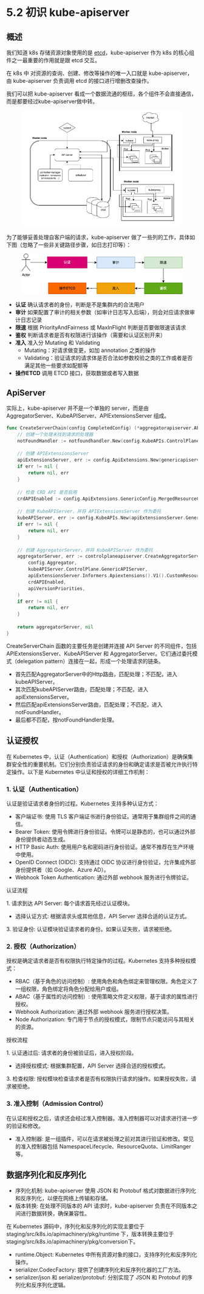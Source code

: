 # 5.2 初识 kube-apiserver

## 概述 <a href="#id-125058" id="id-125058"></a>

我们知道 k8s 存储资源对象使用的是 [etcd](https://zhida.zhihu.com/search?content_id=229658241\&content_type=Article\&match_order=1\&q=etcd\&zhida_source=entity)，kube-apiserver 作为 k8s 的核心组件之一最重要的作用就是跟 etcd 交互。

在 k8s 中 对资源的查询、创建、修改等操作的唯一入口就是 kube-apiserver，由 kube-apiserver 负责调用 etcd 的接口进行增删改查操作。

我们可以把 kube-apiserver 看成一个数据流通的枢纽，各个组件不会直接通信，而是都要经过kube-apiserver做中转。

<figure><img src="../../.gitbook/assets/image (46).png" alt="" width="563"><figcaption></figcaption></figure>

为了能够妥善处理自客户端的请求，kube-apiserver 做了一些列的工作，具体如下图（忽略了一些非关键路径步骤，如日志打印等）：

<figure><img src="../../.gitbook/assets/image (48).png" alt=""><figcaption></figcaption></figure>

* **认证** 确认请求者的身份，判断是不是集群内的合法用户
* **审计** 如果配置了审计的相关参数（如审计日志写入后端），则会对应请求做审计日志记录
* **限速** 根据 PriorityAndFairness 或 MaxInFlight 判断是否要做限速该请求
* **鉴权** 判断请求者是否有权限进行该操作（需要和认证区别开来）
* **准入** 准入分 Mutating 和 Validating
  * Mutating：对请求做变更，如加 annotation 之类的操作
  * Validating：验证请求的请求体是否合法如参数校验之类的工作或者是否满足其他一些要求如配额等
* **操作ETCD** 调用 ETCD 接口，获取数据或者写入数据

## ApiServer

实际上，kube-apiserver 并不是一个单独的 server，而是由 AggregatorServer、KubeAPIServer、APIExtensionsServer 组成。

```go
func CreateServerChain(config CompletedConfig) (*aggregatorapiserver.APIAggregator, error) {
    // 创建一个处理未找到请求的处理器
    notFoundHandler := notfoundhandler.New(config.KubeAPIs.ControlPlane.Generic.Serializer, genericapifilters.NoMuxAndDiscoveryIncompleteKey)

    // 创建 APIExtensionsServer
    apiExtensionsServer, err := config.ApiExtensions.New(genericapiserver.NewEmptyDelegateWithCustomHandler(notFoundHandler))
    if err != nil {
        return nil, err
    }

    // 检查 CRD API 是否启用
    crdAPIEnabled := config.ApiExtensions.GenericConfig.MergedResourceConfig.ResourceEnabled(apiextensionsv1.SchemeGroupVersion.WithResource("customresourcedefinitions"))

    // 创建 KubeAPIServer，并将 APIExtensionsServer 作为委托
    kubeAPIServer, err := config.KubeAPIs.New(apiExtensionsServer.GenericAPIServer)
    if err != nil {
        return nil, err
    }

    // 创建 AggregatorServer，并将 KubeAPIServer 作为委托
    aggregatorServer, err := controlplaneapiserver.CreateAggregatorServer(
        config.Aggregator,
        kubeAPIServer.ControlPlane.GenericAPIServer,
        apiExtensionsServer.Informers.Apiextensions().V1().CustomResourceDefinitions(),
        crdAPIEnabled,
        apiVersionPriorities,
    )
    if err != nil {
        return nil, err
    }

    return aggregatorServer, nil
}
```

CreateServerChain 函数的主要任务是创建并连接 API Server 的不同组件，包括 APIExtensionsServer、KubeAPIServer 和 AggregatorServer。它们通过委托模式（delegation pattern）连接在一起，形成一个处理请求的链条。

* 首先匹配AggregatorServer中的Http路由，匹配处理；不匹配，进入kubeAPIServer。
* 其次匹配kubeAPIServer路由，匹配处理；不匹配，进入apiExtensionsServer。
* 然后匹配apiExtensionsServer路由，匹配处理；不匹配，进入notFoundHandler。
* 最后都不匹配，按notFoundHandler处理。

## 认证授权

在 Kubernetes 中，认证（Authentication）和授权（Authorization）是确保集群安全性的重要机制。它们分别负责验证请求的身份和确定请求是否被允许执行特定操作。以下是 Kubernetes 中认证和授权的详细工作机制：

### 1. 认证（Authentication）

认证是验证请求者身份的过程。Kubernetes 支持多种认证方式：

* 客户端证书: 使用 TLS 客户端证书进行身份验证。通常用于集群组件之间的通信。
* Bearer Token: 使用令牌进行身份验证。令牌可以是静态的，也可以通过外部身份提供者动态生成。
* HTTP Basic Auth: 使用用户名和密码进行身份验证。通常不推荐在生产环境中使用。
* OpenID Connect (OIDC): 支持通过 OIDC 协议进行身份验证，允许集成外部身份提供者（如 Google、Azure AD）。
* Webhook Token Authentication: 通过外部 webhook 服务进行令牌验证。

认证流程

1\. 请求到达 API Server: 每个请求首先经过认证模块。

* 选择认证方式: 根据请求头或其他信息，API Server 选择合适的认证方式。

3\. 验证身份: 认证模块验证请求者的身份。如果认证失败，请求被拒绝。

### 2. 授权（Authorization）

授权是确定请求者是否有权限执行特定操作的过程。Kubernetes 支持多种授权模式：

* RBAC（基于角色的访问控制）: 使用角色和角色绑定来管理权限。角色定义了一组权限，角色绑定将角色分配给用户或组。
* ABAC（基于属性的访问控制）: 使用策略文件定义权限，基于请求的属性进行授权。
* Webhook Authorization: 通过外部 webhook 服务进行授权决策。
* Node Authorization: 专门用于节点的授权模式，限制节点只能访问与其相关的资源。

授权流程

1\. 认证通过后: 请求者的身份被验证后，进入授权阶段。

* 选择授权模式: 根据集群配置，API Server 选择合适的授权模式。

3\. 检查权限: 授权模块检查请求者是否有权限执行请求的操作。如果授权失败，请求被拒绝。

### 3. 准入控制（Admission Control）

在认证和授权之后，请求还会经过准入控制器。准入控制器可以对请求进行进一步的验证和修改。

* 准入控制器: 是一组插件，可以在请求被处理之前对其进行验证和修改。常见的准入控制器包括 NamespaceLifecycle、ResourceQuota、LimitRanger 等。

## 数据序列化和反序列化

* 序列化机制: kube-apiserver 使用 JSON 和 Protobuf 格式对数据进行序列化和反序列化，以便在网络上传输和存储。
* 版本转换: 在处理不同版本的 API 请求时，kube-apiserver 负责在不同版本之间进行数据转换，确保兼容性。

在 Kubernetes 源码中，序列化和反序列化的实现主要位于 staging/src/k8s.io/apimachinery/pkg/runtime 下，版本转换主要位于 staging/src/k8s.io/apimachinery/pkg/conversion下。

* runtime.Object: Kubernetes 中所有资源对象的接口，支持序列化和反序列化操作。
* serializer.CodecFactory: 提供了创建序列化和反序列化器的工厂方法。
* serializer/json 和 serializer/protobuf: 分别实现了 JSON 和 Protobuf 的序列化和反序列化逻辑。
